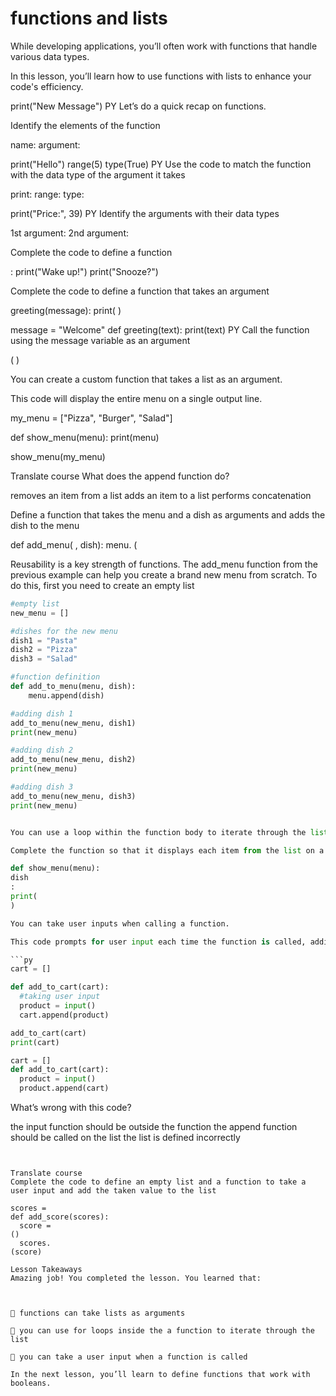 # functions and lists

While developing applications, you’ll often work with functions that handle various data types.

In this lesson, you’ll learn how to use functions with lists to enhance your code's efficiency.

print("New Message")
PY
Let’s do a quick recap on functions.

Identify the elements of the function


name:
argument:


print("Hello")
range(5)
type(True)
PY
Use the code to match the function with the data type of the argument it takes

print:
range:
type:

print("Price:", 39)
PY
Identify the arguments with their data types


1st argument:
2nd argument:

Complete the code to define a function

:
print("Wake up!")
print("Snooze?")

Complete the code to define a function that takes an argument

greeting(message):
print(
)

message = "Welcome"
def greeting(text):
  print(text)
PY
Call the function using the message variable as an argument

(
)

You can create a custom function that takes a list as an argument.

This code will display the entire menu on a single output line.


my_menu = ["Pizza", "Burger", "Salad"]

def show_menu(menu):
  print(menu)

show_menu(my_menu)


Translate course
What does the append function do?

removes an item from a list
adds an item to a list
performs concatenation

Define a function that takes the menu and a dish as arguments and adds the dish to the menu

def add_menu(
, dish):
menu.
(


Reusability is a key strength of functions. The add_menu function from the previous example can help you create a brand new menu from scratch. To do this, first you need to create an empty list

```py
#empty list
new_menu = []

#dishes for the new menu
dish1 = "Pasta"
dish2 = "Pizza"
dish3 = "Salad"

#function definition
def add_to_menu(menu, dish):
    menu.append(dish)

#adding dish 1
add_to_menu(new_menu, dish1)
print(new_menu)

#adding dish 2
add_to_menu(new_menu, dish2)
print(new_menu)

#adding dish 3
add_to_menu(new_menu, dish3)
print(new_menu)


You can use a loop within the function body to iterate through the list argument.

Complete the function so that it displays each item from the list on a new line

def show_menu(menu):
dish
:
print(
)

You can take user inputs when calling a function.

This code prompts for user input each time the function is called, adding the entered value to the list:

```py
cart = []

def add_to_cart(cart):
  #taking user input
  product = input()
  cart.append(product)

add_to_cart(cart)
print(cart)

```

```py
cart = []
def add_to_cart(cart):
  product = input()
  product.append(cart)
```

What’s wrong with this code?

the input function should be outside the function
the append function should be called on the list
the list is defined incorrectly

```


Translate course
Complete the code to define an empty list and a function to take a user input and add the taken value to the list

scores = 
def add_score(scores):
  score = 
()
  scores.
(score)

Lesson Takeaways
Amazing job! You completed the lesson. You learned that:

 

🌟 functions can take lists as arguments

🌟 you can use for loops inside the a function to iterate through the list

🌟 you can take a user input when a function is called

In the next lesson, you’ll learn to define functions that work with booleans.